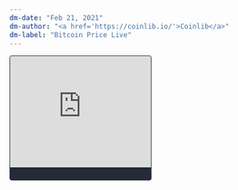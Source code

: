 ```yaml
---
dm-date: "Feb 21, 2021"
dm-author: "<a href='https://coinlib.io/'>Coinlib</a>"
dm-label: "Bitcoin Price Live"
---
```


<div style="width: 250px; height:220px; background-color: #1D2330; overflow:hidden; box-sizing: border-box; border: 1px solid #282E3B; border-radius: 4px; text-align: right; line-height:14px; block-size:220px; font-size: 12px; font-feature-settings: normal; text-size-adjust: 100%; box-shadow: inset 0 -20px 0 0 #262B38;padding:1px;padding: 0px; margin: 0px;"><div style="height:200px; padding:0px; margin:0px; width: 100%;"><iframe src="https://widget.coinlib.io/widget?type=single_v2&theme=dark&coin_id=859&pref_coin_id=1505" width="250" height="196px" scrolling="auto" marginwidth="0" marginheight="0" frameborder="0" border="0" style="border:0;margin:0;padding:0;line-height:14px;"></iframe></div><div style="color: #626B7F; line-height: 14px; font-weight: 400; font-size: 11px; box-sizing: border-box; padding: 2px 6px; width: 100%; font-family: Verdana, Tahoma, Arial, sans-serif;"></div></div>
